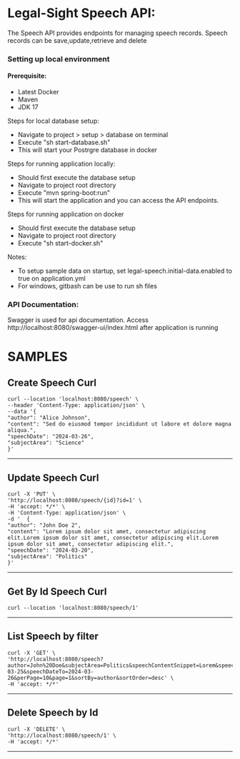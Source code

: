 # Legal-Sight Speech API: 
The Speech API provides endpoints for managing speech records. Speech records can be save,update,retrieve and delete
### Setting up local environment
#### Prerequisite:
* Latest Docker
* Maven
* JDK 17

Steps for local database setup:
 * Navigate to project > setup > database on terminal
 * Execute "sh start-database.sh"
 * This will start your Postrgre database in docker

Steps for running application locally:
* Should first execute the database setup
 * Navigate to project root directory
 * Execute "mvn spring-boot:run"
 * This will start the application and you can access the API endpoints.

Steps for running application on docker
 * Should first execute the database setup
 * Navigate to project root directory
 * Execute "sh start-docker.sh"

Notes:
* To setup sample data on startup, set legal-speech.initial-data.enabled to true on application.yml
* For windows, gitbash can be use to run sh files

### API Documentation:
Swagger is used for api documentation. Access http://localhost:8080/swagger-ui/index.html after application is running


# SAMPLES
Create Speech Curl
-------------------------------------------------
    curl --location 'localhost:8080/speech' \
    --header 'Content-Type: application/json' \
    --data '{
    "author": "Alice Johnson",
    "content": "Sed do eiusmod tempor incididunt ut labore et dolore magna aliqua.",
    "speechDate": "2024-03-26",
    "subjectArea": "Science"
    }'
-------------------------------------------------
Update Speech Curl
-------------------------------------------------
    curl -X 'PUT' \
    'http://localhost:8080/speech/{id}?id=1' \
    -H 'accept: */*' \
    -H 'Content-Type: application/json' \
    -d '  {
    "author": "John Doe 2",
    "content": "Lorem ipsum dolor sit amet, consectetur adipiscing elit.Lorem ipsum dolor sit amet, consectetur adipiscing elit.Lorem ipsum dolor sit amet, consectetur adipiscing elit.",
    "speechDate": "2024-03-20",
    "subjectArea": "Politics"
    }'
-------------------------------------------------
Get By Id Speech Curl
-------------------------------------------------
    curl --location 'localhost:8080/speech/1'
-------------------------------------------------

List Speech by filter
-------------------------------------------------
    curl -X 'GET' \
    'http://localhost:8080/speech?author=John%20Doe&subjectArea=Politics&speechContentSnippet=Lorem&speechDateFrom=2024-03-25&speechDateTo=2024-03-26&perPage=10&page=1&sortBy=author&sortOrder=desc' \
    -H 'accept: */*'
-------------------------------------------------

Delete Speech by Id
-------------------------------------------------
    curl -X 'DELETE' \
    'http://localhost:8080/speech/1' \
    -H 'accept: */*'
-------------------------------------------------
